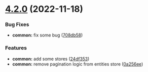 # [4.2.0](https://github.com/nontangent/ng-atomic/compare/v4.1.1...v4.2.0) (2022-11-18)


### Bug Fixes

* **common:** fix some bug ([708db58](https://github.com/nontangent/ng-atomic/commit/708db58d02384a69f6515726ca09194081dc7ec2))


### Features

* **common:** add some stores ([24df353](https://github.com/nontangent/ng-atomic/commit/24df353913af89da97037d299b9b7baa3fa8e534))
* **common:** remove pagination logic from entities store ([0a256ee](https://github.com/nontangent/ng-atomic/commit/0a256ee939f31b8bd1b63d877f36e18a7340a5e4))
